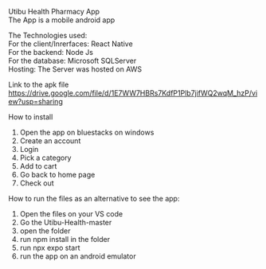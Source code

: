 Utibu Health Pharmacy App <br/>
The App is a mobile android app <br/>

The Technologies used: <br/>
For the client/Inrerfaces: React Native <br/>
For the backend: Node Js <br/>
For the database: Microsoft SQLServer <br/>
Hosting: The Server was hosted on AWS <br/>

Link to the apk file <br/>
https://drive.google.com/file/d/1E7WW7HBRs7KdfP1Plb7jifWQ2wqM_hzP/view?usp=sharing

How to install <br/>
1. Open the app on bluestacks on windows
2. Create an account
3. Login
4. Pick a category
5. Add to cart
6. Go back to home page
7. Check out

How to run the files as an alternative to see the app: <br/>
1. Open the files on your VS code
2. Go the Utibu-Health-master
3. open the folder
4. run  npm install in the folder
5. run npx expo start
6. run the app on an android emulator
   






